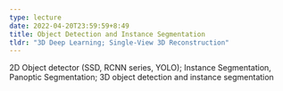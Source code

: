 ```yaml
---
type: lecture
date: 2022-04-20T23:59:59+8:49
title: Object Detection and Instance Segmentation
tldr: "3D Deep Learning; Single-View 3D Reconstruction"
---
```

2D Object detector (SSD, RCNN series, YOLO); Instance Segmentation, Panoptic Segmentation; 3D object detection and instance segmentation
